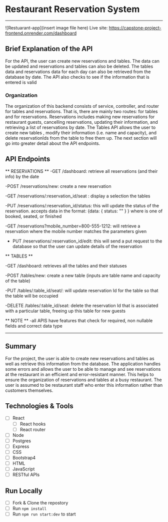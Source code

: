 # Restaurant Reservation System

---

![Restuarant-app](insert image file here)
Live site: https://capstone-project-frontend.onrender.com/dashboard

## Brief Explanation of the API

For the API, the user can create new reservations and tables. The data can be updated and reservations and tables can also be deleted. The tables data and reservations data for each day can also be retrieved from the database by date. The API also checks to see if the information that is entered is valid

### Organization

The organization of this backend consists of service, controller, and router for tables and reservations. That is, there are mainly two routes: for tables and for reservations. Reservations includes making new reservations for restaurant guests, cancelling reservations, updating their information, and retrieving a list of reservations by date. The Tables API allows the user to create new tables , modify their information (i.e. name and capacity), and delete reservationIds from the table to free them up. The next section will go into greater detail about the API endpoints.

## API Endpoints

** RESERVATIONS **
-GET /dashboard: retrieve all reservations (and their info) by the date

-POST /reservations/new: create a new reservation

-GET /reservations/:reservation_id/seat : display a selection the tables

-PUT /reservations/:reservation_id/status: this will update the status of the reservation. accepts data in the format: {data: { status: "<new-status>" } } where <new-status> is one of booked, seated, or finished

-GET /reservations?mobile_number=800-555-1212: will retrieve a reservation where the mobile number matches the parameters given

- PUT /reservations/:reservation_id/edit: this will send a put request to the database so that the user can update details of the reservation

** TABLES **

-GET /dashboard: retrieves all the tables and their statuses

-POST /tables/new: create a new table (inputs are table name and capacity of the table)

-PUT /tables/:table_id/seat/: will update reservation Id for the table so that the table will be occupied

-DELETE /tables/:table_id/seat: delete the reservation Id that is associated with a particular table, freeing up this table for new guests

** NOTE **
-all APIS have features that check for required, non nullable fields and correct data type

---

## Summary

For the project, the user is able to create new reservations and tables as well as retrieve this information from the database. The application handles some errors and allows the user to be able to manage and see reservations at the restaurant in an efficient and error-resistant manner. This helps to ensure the organization of reservations and tables at a busy restaurant. The user is assumed to be restaurant staff who enter this information rather than customers themselves.

## Technologies & Tools

- [ ] React
  - [ ] React hooks
  - [ ] React router
- [ ] Node
- [ ] Postgres
- [ ] Express
- [ ] CSS
- [ ] Bootstrap4
- [ ] HTML
- [ ] JavaScript
- [ ] RESTful APIs

## Run Locally

- [ ] Fork & Clone the repostory
- [ ] Run `npm install`
- [ ] Run `npm run start:dev` to start
